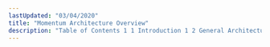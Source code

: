 ```yaml
---
lastUpdated: "03/04/2020"
title: "Momentum Architecture Overview"
description: "Table of Contents 1 1 Introduction 1 2 General Architecture Overview 1 3 Primary Momentum AP Is 1 4 Secondary Momentum AP Is..."
---
```


